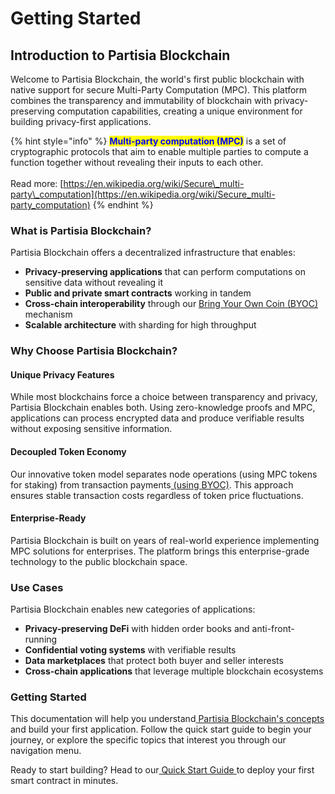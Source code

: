 # Getting Started

## Introduction to Partisia Blockchain

Welcome to Partisia Blockchain, the world's first public blockchain with native support for secure Multi-Party Computation (MPC). This platform combines the transparency and immutability of blockchain with privacy-preserving computation capabilities, creating a unique environment for building privacy-first applications.

{% hint style="info" %}
<mark style="color:blue;">**Multi-party computation (MPC)**</mark> is a set of cryptographic protocols that aim to enable multiple parties to compute a function together without revealing their inputs to each other.\
\
Read more: [https://en.wikipedia.org/wiki/Secure\_multi-party\_computation](https://en.wikipedia.org/wiki/Secure_multi-party_computation)
{% endhint %}

### What is Partisia Blockchain?

Partisia Blockchain offers a decentralized infrastructure that enables:

* **Privacy-preserving applications** that can perform computations on sensitive data without revealing it
* **Public and private smart contracts** working in tandem
* **Cross-chain interoperability** through our [Bring Your Own Coin (BYOC) ](../guides/byoc/)mechanism
* **Scalable architecture** with sharding for high throughput

### Why Choose Partisia Blockchain?

#### Unique Privacy Features

While most blockchains force a choice between transparency and privacy, Partisia Blockchain enables both. Using zero-knowledge proofs and MPC, applications can process encrypted data and produce verifiable results without exposing sensitive information.

#### Decoupled Token Economy

Our innovative token model separates node operations (using MPC tokens for staking) from transaction payments[ (using BYOC)](../guides/byoc/). This approach ensures stable transaction costs regardless of token price fluctuations.

#### Enterprise-Ready

Partisia Blockchain is built on years of real-world experience implementing MPC solutions for enterprises. The platform brings this enterprise-grade technology to the public blockchain space.

### Use Cases

Partisia Blockchain enables new categories of applications:

* **Privacy-preserving DeFi** with hidden order books and anti-front-running
* **Confidential voting systems** with verifiable results
* **Data marketplaces** that protect both buyer and seller interests
* **Cross-chain applications** that leverage multiple blockchain ecosystems

### Getting Started

This documentation will help you understand[ Partisia Blockchain's concepts ](key-concepts.md)and build your first application. Follow the quick start guide to begin your journey, or explore the specific topics that interest you through our navigation menu.

Ready to start building? Head to our[ Quick Start Guide ](quick-start.md)to deploy your first smart contract in minutes.
